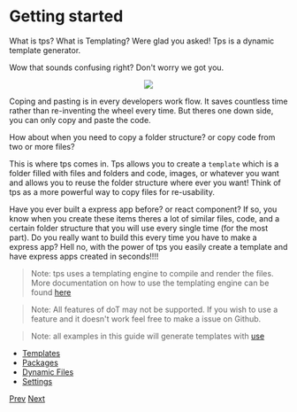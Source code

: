 # Getting started

What is tps? What is Templating? Were glad you asked! Tps is a dynamic template generator.

Wow that sounds confusing right? Don't worry we got you.

<p align="center">
  <img src="../../../public/images/duplicate_code.jpeg">
</p>

Coping and pasting is in every developers work flow. It saves countless time rather than re-inventing the wheel every time. But theres one down side, you can only copy and paste the code.

How about when you need to copy a folder structure? or copy code from two or more files?

This is where tps comes in. Tps allows you to create a `template` which is a folder filled with files and folders and code, images, or whatever you want and allows you to reuse the folder structure where ever you want! Think of tps as a more powerful way to copy files for re-usability.

Have you ever built a express app before? or react component? If so, you know when you create these items theres a lot of similar files, code, and a certain folder structure that you will use every single time (for the most part). Do you really want to build this every time you have to make a express app? Hell no, with the power of tps you easily create a template and have express apps created in seconds!!!!

> Note: tps uses a templating engine to compile and render the files. More documentation on how to use the templating engine can be found [here](http://olado.github.io/doT/index.html)

> Note: All features of doT may not be supported. If you wish to use a feature and it doesn't work feel free to make a issue on Github.

> Note: all examples in this guide will generate templates with [use](../api/cli/commands/use.md)

- [Templates](./templates.md)
- [Packages](./packages.md)
- [Dynamic Files](./dynamic-files.md)
- [Settings](./settings/README.md)

[Prev](../README.md)
[Next](./templates.md)

<!--
lets start off my creating a new folder called `tps-example`.

    cd ~/Desktop
    mkdir tps-example



Lets give you some basic info on how templating works. When you initialize templating in create-components-react, every folder that is a direct child of `.ccr/templates/` are called packages. Create-components-react uses the content of these folders to render your component. The default packages for react are `index, component, style`. These will be included everytime you create a component structure unless you specify in the local settings or with command-line flags that you would not like to include some or all these packages.

The next thing that should look weird are the file names.

`\{\{= it.component.name \}\}`

This is doT sytax and doT uses this for template interpolation. When generating components create-component-react gives you a bunch of options that can help you create dynamic file name or files.

Example:

`ccr create App` the `\{\{= it.component.name \}\}` inside of files or file names gets replaced with `App`. The top level element is always `it`.

There are two variables that you can use.

- [Component](#env-options-component) -> `it.component`
- [Settings](#setting-options) -> `it.settings`

You can file a list of all posssible propertys you can use [here](#env-settings).

You also are allowed to add your own packages to use throughout the repo. For examples of how to create a custom package go [here](#custom-package-example).

---

### Examples

Open your terminal and go to the directory that you wish to use.

```bash
cd path/to/repoFolder/
```

Initialize Settings and Templates

```bash
ccr init -t
```

or this if you have settings already initialized.

```bash
ccr template
```

This will create:

    RepoFolder/
    | - .ccr/
        | - templates/
            | - component/
            |   | - {{= it.component.name }}.dot
            |
            | - index/
            |   | - index.dot
            |
            | - functional/
            |   | - {= it.component.name }}.dot
            |
            | - style/
            |   | - {= it.component.name }}.{= it.settings.cssType }}.dot
            |
            | - test/
            |   | - {= it.component.name }}.test.js.dot
            |
            | - settings.json

open `component/{{= it.component.name }}.dot` and you should see something like this.

```javascript
    import React, { Component } from 'react';
    {{? it.settings.css }}
    import './{{= it.component.name }}.{{= it.settings.cssType}}';
    {{?}}

    class {{= it.component.name}} extends Component {
      // constructor(props){
        // super(props);
        // this.state = {};
      // }

      // componentWillMount(){}
      // componentDidMount(){}
      // componentWillUnmount(){}

      // componentWillReceiveProps(){}
      // shouldComponentUpdate(){}
      // componentWillUpdate(){}
      // componentDidUpdate(){}

      render() {
        return (
          <div></div>
        );
      }
    }

    export default {{= it.component.name}};
```

> Note: All templates in the `.ccr/templates` folder are the default templates for create-components-react.

The next thing that looks that doesnt look familiar is this.

    {{? it.settings.css }}
    import './{{= it.component.name }}.{{= it.settings.cssType}}';
    {{?}}

This is doT syntax for a conditional. This line will render the import statement if the setting option of css is true, which means if you want to include a css file for the component. To see the difference create a component component like with a ccs file( `ccr create App` ) and create one without a ccs file( `ccr create -s Nav` ). Now compare `Nav.js` and `App.js`. `App.js` should have the import css line while `Nav.js` doesnt.

`component/{{= it.component.name }}.dot` is the default file template to generate the main component file. You can edit this file to make it look like anything you want as long as you follow the rules of doT. After you update this file and save it you can use the `create` command and each component created will take on the look of the template file you updated.

Example: Edit `component/component.dot` to render a component that doesn't include any react lifecycle methods always uses the constructor function. Now your file should look like this:

```javascript
    import React, { Component } from 'react';
    {{? it.settings.css }}
    import './{{= it.component.name }}.{{= it.settings.cssType}}';
    {{?}}

    class {{= it.component.name}} extends Component {
      constructor(props){
        super(props);
        this.state = {};
      }

      render() {
        return (
          <div></div>
        );
      }
    }
    export default {{= it.component.name}};
```

Now when you execute `ccr create App` it should make a directory like this:

    Repo Folder/
    | - .ccr/
    |   | - ...
    |
    | _ App/
        | - App.js
        | - index.js
        | - App.css

This doesn't look to different than the default version right? Don't be disappointed too quickly. Let's take a look at `App.js`. This file is created from the `component/component.dot` so if we have all our configurations right, it should now look like this:

```javascript
import React, { Component } from 'react';
import './App.css';

class App extends Component {
  constructor(props) {
    super(props);
    this.state = {};
  }

  render() {
    return <div />;
  }
}
export default App;
```

This is the code we have just editted in `.ccr/templates/component/component.dot`. You can edit to file however you want to fit your needs while developing with react.


-->
